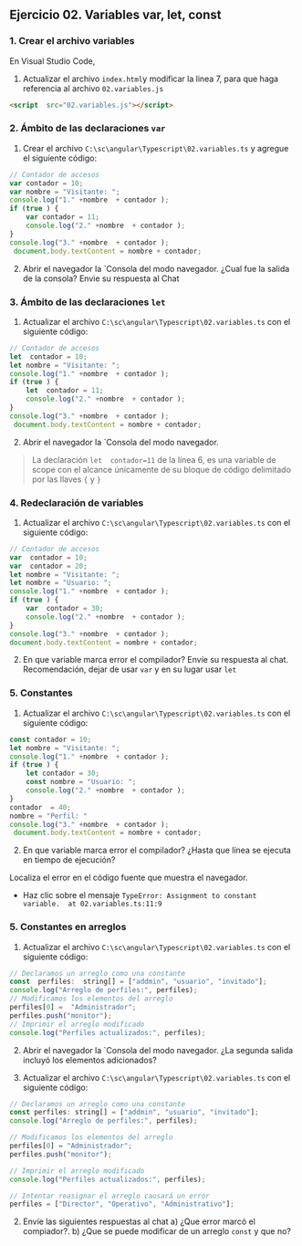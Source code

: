 ## Ejercicio 02. Variables var, let, const

### 1. Crear el archivo variables
En Visual Studio Code, 

1. Actualizar el archivo `index.html`y modificar la linea 7, para que haga referencia al archivo `02.variables.js`
```html
<script  src="02.variables.js"></script>
```
### 2. Ámbito de las declaraciones  `var`
1. Crear el archivo `C:\sc\angular\Typescript\02.variables.ts` y agregue el siguiente código:

```javascript
// Contador de accesos
var contador = 10;
var nombre = "Visitante: ";
console.log("1." +nombre  + contador );
if (true ) {
    var contador = 11;
    console.log("2." +nombre  + contador );
}
console.log("3." +nombre  + contador );   
 document.body.textContent = nombre + contador;
```
2. Abrir el navegador la `Consola del modo navegador.
¿Cual fue la salida de la consola?
Envie su respuesta al Chat

### 3. Ámbito de las declaraciones  `let`
1. Actualizar el archivo `C:\sc\angular\Typescript\02.variables.ts` con el siguiente código:

```javascript
// Contador de accesos
let  contador = 10;
let nombre = "Visitante: ";
console.log("1." +nombre  + contador );
if (true ) {
    let  contador = 11;
    console.log("2." +nombre  + contador );
}
console.log("3." +nombre  + contador );   
 document.body.textContent = nombre + contador;
```
2. Abrir el navegador la `Consola del modo navegador.

> La declaración  `let  contador=11` de la línea 6, es una variable de
> scope con el alcance únicamente de su bloque de código delimitado por
> las llaves `{` y `}`

### 4. Redeclaración de variables
1. Actualizar el archivo `C:\sc\angular\Typescript\02.variables.ts` con el siguiente código:

```javascript
// Contador de accesos
var  contador = 10;
var  contador = 20;
let nombre = "Visitante: ";
let nombre = "Usuario: ";
console.log("1." +nombre  + contador );
if (true ) {
    var  contador = 30;
    console.log("2." +nombre  + contador );
}
console.log("3." +nombre  + contador );   
document.body.textContent = nombre + contador;
```

2. En que variable marca error el compilador?
Envíe su respuesta al chat.
Recomendación, dejar de usar `var` y en su lugar usar  `let`

### 5. Constantes
1. Actualizar el archivo `C:\sc\angular\Typescript\02.variables.ts` con el siguiente código:
```javascript
const contador = 10;
let nombre = "Visitante: ";
console.log("1." +nombre  + contador );
if (true ) {
    let contador = 30;
    const nombre = "Usuario: ";
    console.log("2." +nombre  + contador );
}
contador  = 40;
nombre = "Perfil: "
console.log("3." +nombre  + contador );   
 document.body.textContent = nombre + contador;
```
2. En que variable marca error el compilador?
¿Hasta que línea se ejecuta en tiempo de ejecución?

Localiza el error en el código fuente que muestra el navegador.
- Haz clic sobre el mensaje `TypeError: Assignment to constant variable.  at 02.variables.ts:11:9`

### 5. Constantes en arreglos
1. Actualizar el archivo `C:\sc\angular\Typescript\02.variables.ts` con el siguiente código:
```javascript
// Declaramos un arreglo como una constante
const  perfiles:  string[] = ["addmin", "usuario", "invitado"];
console.log("Arreglo de perfiles:", perfiles);
// Modificamos los elementos del arreglo
perfiles[0] =  "Administrador";
perfiles.push("monitor");
// Imprimir el arreglo modificado
console.log("Perfiles actualizados:", perfiles);
```

2. Abrir el navegador la `Consola del modo navegador.
¿La segunda salida incluyó los elementos adicionados?

3. Actualizar el archivo `C:\sc\angular\Typescript\02.variables.ts` con el siguiente código:
```javascript
// Declaramos un arreglo como una constante
const perfiles: string[] = ["addmin", "usuario", "invitado"];
console.log("Arreglo de perfiles:", perfiles);

// Modificamos los elementos del arreglo
perfiles[0] = "Administrador";
perfiles.push("monitor");

// Imprimir el arreglo modificado
console.log("Perfiles actualizados:", perfiles);

// Intentar reasignar el arreglo causará un error
perfiles = ["Director", "Operativo", "Administrativo"];  
```
2. Envíe las siguientes respuestas al chat
a)  ¿Que error marcó el compiador?.
b)  ¿Que se puede modificar de un arreglo `const` y que no?

<!--stackedit_data:
eyJoaXN0b3J5IjpbOTg0ODQxMTc5XX0=
-->